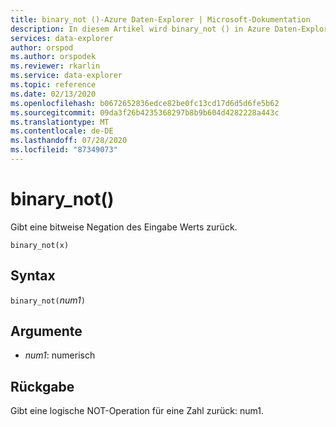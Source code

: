```yaml
---
title: binary_not ()-Azure Daten-Explorer | Microsoft-Dokumentation
description: In diesem Artikel wird binary_not () in Azure Daten-Explorer beschrieben.
services: data-explorer
author: orspod
ms.author: orspodek
ms.reviewer: rkarlin
ms.service: data-explorer
ms.topic: reference
ms.date: 02/13/2020
ms.openlocfilehash: b0672652836edce82be0fc13cd17d6d5d6fe5b62
ms.sourcegitcommit: 09da3f26b4235368297b8b9b604d4282228a443c
ms.translationtype: MT
ms.contentlocale: de-DE
ms.lasthandoff: 07/28/2020
ms.locfileid: "87349073"
---
```

# <a name="binary_not"></a>binary_not()

Gibt eine bitweise Negation des Eingabe Werts zurück.

```kusto
binary_not(x)
```

## <a name="syntax"></a>Syntax

`binary_not(`*num1*`)`

## <a name="arguments"></a>Argumente

* *num1*: numerisch 

## <a name="returns"></a>Rückgabe

Gibt eine logische NOT-Operation für eine Zahl zurück: num1.